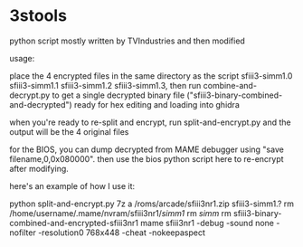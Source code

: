 # 3stools
python script mostly written by TVIndustries and then modified

usage:

place the 4 encrypted files in the same directory as the script sfiii3-simm1.0 sfiii3-simm1.1 sfiii3-simm1.2 sfiii3-simm1.3, then run combine-and-decrypt.py to get a single decrypted binary file ("sfiii3-binary-combined-and-decrypted") ready for hex editing and loading into ghidra

when you're ready to re-split and encrypt, run split-and-encrypt.py and the output will be the 4 original files

for the BIOS, you can dump decrypted from MAME debugger using "save filename,0,0x080000". then use the bios python script here to re-encrypt after modifying.

here's an example of how I use it:

python split-and-encrypt.py
7z a /roms/arcade/sfiii3nr1.zip sfiii3-simm1.?
rm /home/username/.mame/nvram/sfiii3nr1/*simm1*
rm *simm*
rm sfiii3-binary-combined-and-encrypted-sfiii3nr1
mame sfiii3nr1 -debug -sound none -nofilter -resolution0 768x448 -cheat -nokeepaspect
